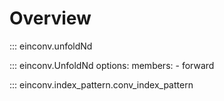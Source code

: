 # Overview

::: einconv.unfoldNd

::: einconv.UnfoldNd
    options:
        members:
            - forward

::: einconv.index_pattern.conv_index_pattern
